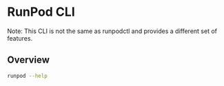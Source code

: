 # RunPod CLI

Note: This CLI is not the same as runpodctl and provides a different set of features.


## Overview

```bash
runpod --help
```
